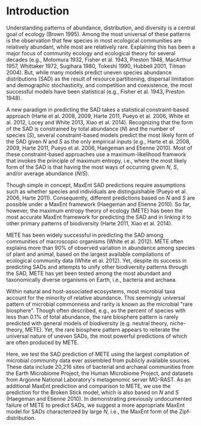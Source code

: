 # Introduction

Understanding patterns of abundance, distribution, and diversity is a central goal of ecology (Brown 1995). 
Among the most universal of these patterns is the observation that few species in most ecological communities are relatively abundant, while most are relatively rare. 
Explaining this has been a major focus of community ecology and ecological theory for several decades (e.g., Motomura 1932, Fisher et al. 1943, Preston 1948, MacArthur 1957, Whittaker 1972, Sugihara 1980, Tokeshi 1990, Hubbell 2001, Tilman 2004). 
But, while many models predict uneven species abundance distributions (SAD) as the result of resource partitioning, dispersal limitation and demographic stochasticity, and competition and coexistence, the most successful models have been statistical (e.g., Fisher et al. 1943, Preston 1948).

A new paradigm in predicting the SAD takes a statistical constraint-based approach (Harte et al. 2008, 2009, Harte 2011, Pueyo et al. 2006, White et al. 2012, Locey and White 2013, Xiao et al. 2014). 
Recognizing that the form of the SAD is constrained by total abundance (*N*) and the number of species (*S*), several constraint-based models predict the most likely form of the SAD given *N* and *S* as the only empirical inputs (e.g., Harte et al. 2008, 2009, Harte 2011, Pueyo et al. 2006, Haegeman and Etienne 2010). 
Most of these constraint-based approaches use a maximum-likelihood framwork that invokes the principle of maximum entropy, i.e., where the most likely form of the SAD is that having the most ways of occurring given *N*, *S*, and/or average abundance (*N*/*S*).

Though simple in concept, MaxEnt SAD predictions require assumptions such as whether species and individuals are distinguishable (Pueyo et al. 2006, Harte 2011). Consequently, different predictions based on *N* and *S* are possible under a MaxEnt framework (Haegeman and Etienne 2010). So far, however, the maximum entropy theory of ecology (METE) has been the most accurate MaxEnt framework for predicting the SAD and in linking it to other primary patterns of biodiversity (Harte 2011, Xiao et al. 2014).

METE has been widely successful in predicting the SAD among communities of macroscopic organisms (White et al. 2012). 
METE often explains more than 90% of observed variation in abundance among species of plant and animal, based on the largest available compilations of ecological community data (White et al. 2012). Yet, despite its success in predicting SADs and attempts to unify other biodiversity patterns through the SAD, METE has yet been tested among the most abundant and taxonomically diverse organisms on Earth, i.e., bacteria and archaea.

Within natural and host-associated ecosystems, most microbial taxa account for the minority of relative abundance. 
This seemingly universal pattern of microbial commonness and rarity is known as the microbial "rare biosphere". 
Though often described, e.g., as the percent of species with less than 0.1%  of total abundance, the rare biosphere pattern is rarely predicted with general models of biodiversity (e.g. neutral theory, niche-theory, METE). 
Yet, the rare biosphere pattern appears to reiterate the universal nature of uneven SADs, the most powerful predictions of which are often produced by METE.  

Here, we test the SAD prediction of METE using the largest compilation of microbial community data ever assembled from publicly available sources. 
These data include 20,216 sites of bacterial and archaeal communities from the Earth Microbiome Project, the Human Microbiome Project, and datasets from Argonne National Laboratory's metagenomic server MG-RAST. 
As an additional MaxEnt prediction and comparison to METE, we use the prediction for the Broken Stick model, which is also based on *N* and *S* (Haegeman and Etienne 2010).
In demonstrating previously undocumented failure of METE to predict SADs, we suggest a more appropriate MaxEnt model for SADs characterized by large *N*, i.e., the MaxEnt form of the Zipf-distribution.
